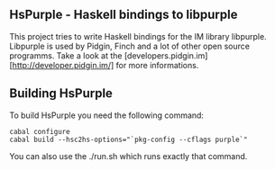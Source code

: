 HsPurple - Haskell bindings to libpurple
----------------------------------------

This project tries to write Haskell bindings for the IM library libpurple.
Libpurple is used by Pidgin, Finch and a lot of other open source programms.
Take a look at the [developers.pidgin.im][http://developer.pidgin.im/] for more
informations.

## Building HsPurple

To build HsPurple you need the following command:

    cabal configure
    cabal build --hsc2hs-options="`pkg-config --cflags purple`"

You can also use the ./run.sh which runs exactly that command.
